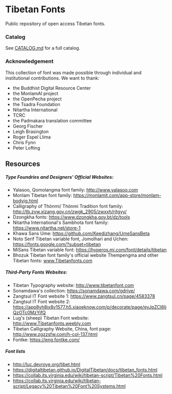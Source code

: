 # Tibetan Fonts

Public repository of open access Tibetan fonts.

### Catalog

See [CATALOG.md](CATALOG.md) for a full catalog.

### Acknowledgement

This collection of font was made possible through individual and institutional contributions. We want to thank:
- the Buddhist Digital Resource Center
- the MonlamAI project
- the OpenPecha project
- the Tsadra Foundation
- Nitartha International
- TCRC
- the Padmakara translation committee
- Georg Fischer
- Leigh Brasington
- Roger Espel Llima
- Chris Fynn
- Peter Lofting

## Resources

##### Type Foundries and Designers' Official Websites: 

- Yalasoo, Qomolangma font family: http://www.yalasoo.com
- Monlam Tibetan font family: https://monlamit.com/app-store/monlam-bodyig.html
- Calligraphy of Thönmi/ Thönmi Tradition font family: http://tb.zyw.xizang.gov.cn/zwgk_2905/zwxxh/rjtgyy/
- Dzongkha fonts: https://www.dzongkha.gov.bt/dz/tools
- Nitartha International's Sambhota font family: https://www.nitartha.net/store-1
- Khawa Sans Ume: https://github.com/Keedizhang/UmeSansBeta
- Noto Serif Tibetan variable font, Jomolhari and Uchen: https://fonts.google.com/?subset=tibetan
- MiSans Tibetan variable font: https://hyperos.mi.com/font/details/tibetan
- Bhozuk Tibetan font family's official website Thempengma and other Tibetan fonts: www.Tibetanfonts.com

##### Third-Party Fonts Websites: 

- Tibetan Typography website: http://www.tibetanfont.com
- Sonamdawa's collection: https://sonamdawa.com/gdrive/
- Zangtsul IT Font website 1: https://www.zangtsul.cn/page/4583378
- Zangtsul IT Font website 2: https://app8yh8ix8v1577.h5.xiaoeknow.com/p/decorate/page/eyJpZCI6IjQzOTc0MzYifQ
- Lug's (sheep) Tibetan Font website: http://www.Tibetanfonts.weebly.com
- Tibetan Calligraphy Website, China, font page: http://www.zgzzsfw.com/h-col-137.html 
- Fontke: https://eng.fontke.com/

##### Font lists

- http://luc.devroye.org/tibet.html
- https://digitaltibetan.github.io/DigitalTibetan/docs/tibetan_fonts.html
- https://collab.its.virginia.edu/wiki/tibetan-script/Tibetan%20Fonts.html
- https://collab.its.virginia.edu/wiki/tibetan-script/Legacy%20Tibetan%20Font%20Systems.html